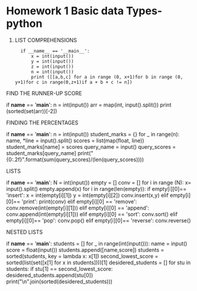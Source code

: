 # Homework 1 Basic data Types-python


1. LIST COMPREHENSIONS

         if __name__ == '__main__':
             x = int(input())
             y = int(input())
             z = int(input())
             n = int(input())
             print ([[a,b,c] for a in range (0, x+1)for b in range (0, y+1)for c in range(0,z+1)if a + b + c != n])
    
    
    
FIND THE RUNNER-UP SCORE

if __name__ == '__main__':
    n = int(input())
    arr = map(int, input().split())
    print (sorted(set(arr))[-2])
    
    
    
FINDING THE PERCENTAGES

if __name__ == '__main__':
    n = int(input())
    student_marks = {}
    for _ in range(n):
        name, *line = input().split()
        scores = list(map(float, line))
        student_marks[name] = scores
    query_name = input()
    query_scores = student_marks[query_name]
    print("{0:.2f}".format(sum(query_scores)/(len(query_scores))))
    
    
    
LISTS

if __name__ == '__main__':
    N = int(input())
    empty = []
    conv = []
    for i in range (N):
        x= input().split()
        empty.append(x)
    for i in range(len(empty)):
        if empty[i][0]== 'insert': 
            x = int(empty[i][1])
            y = int(empty[i][2])
            conv.insert(x,y)
        elif empty[i][0]== 'print':
            print(conv)
        elif empty[i][0] == 'remove':
            conv.remove(int(empty[i][1]))
        elif empty[i][0] == 'append':
            conv.append(int(empty[i][1]))
        elif empty[i][0] == 'sort':
            conv.sort()
        elif empty[i][0]== 'pop':
            conv.pop()
        elif empty[i][0]== 'reverse':
            conv.reverse()
            
            
NESTED LISTS

if __name__ == '__main__':
    students = []
    for _ in range(int(input())):
        name = input()
        score = float(input())
        students.append([name,score])
    students = sorted(students, key = lambda x: x[1])
    second_lowest_score = sorted(list(set([x[1] for x in students])))[1]
    desidered_students = []
    for stu in students:
        if stu[1] == second_lowest_score:
            desidered_students.append(stu[0])
    print("\n".join(sorted(desidered_students)))




